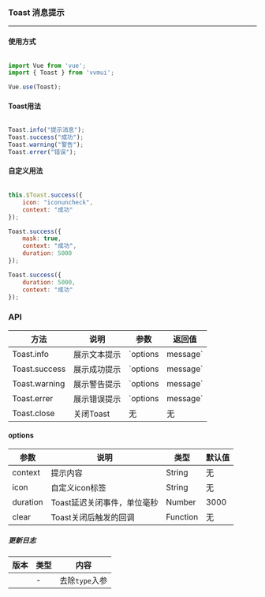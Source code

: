 <!--
 * @Author: Fone丶峰
 * @Date: 2019-10-22 11:32:29
 * @LastEditors: Fone丶峰
 * @LastEditTime: 2020-05-12 15:41:34
 * @Description: msg
 * @Email: qinrifeng@163.com
 * @Github: https://github.com/FoneQinrf
 -->

### Toast 消息提示
---

#### 使用方式

``` javascript

import Vue from 'vue';
import { Toast } from 'vvmui';

Vue.use(Toast);

```


#### Toast用法


``` javascript

Toast.info("提示消息");
Toast.success("成功");
Toast.warning("警告");
Toast.errer("错误");

```


#### 自定义用法


``` javascript

this.$Toast.success({
    icon: "iconuncheck",
    context: "成功"
});

Toast.success({
    mask: true,
    context: "成功",
    duration: 5000
});

Toast.success({
    duration: 5000,
    context: "成功"
});

```


### API
| 方法 | 说明 | 参数 | 返回值 |
|------|------------|------------|------------|
| Toast.info  | 展示文本提示     | `options | message`        | 无 |
| Toast.success  | 展示成功提示       | `options | message`      | 
| Toast.warning  | 展示警告提示      | `options | message`       | 无 | 
| Toast.errer  | 展示错误提示      | `options | message`   | 无 |
| Toast.close  | 关闭Toast     | 无       | 无 |

#### options
| 参数 | 说明 | 类型 | 默认值 |
|------|------------|------------|------------|
| context  | 提示内容     | String        | 无 |
| icon  | 自定义icon标签   | String        | 无 |
| duration  |  Toast延迟关闭事件，单位毫秒  | Number        | 3000 |
| clear  |  Toast关闭后触发的回调  | Function        | 无 |

##### 更新日志
| 版本 |类型|内容|
|-------------|-|-|
|<Badge text="v0.05"/>|-|去除`type`入参|